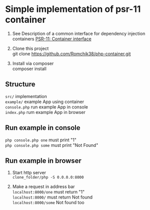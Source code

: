 # Simple implementation of psr-11 container

1. See Description of a common interface for dependency injection containers
[PSR-11: Container interface](https://www.php-fig.org/psr/psr-11/)

2. Clone this project  
git clone https://github.com/Romchik38/php-container.git

3. Install via composer  
composer install

## Structure

`src/`  implementation  
`example/`  example App using container  
`console.php`  run example App in console  
`index.php`  rum example App in browser  

## Run example in console

`php console.php one` must print "1"  
`php console.php some` must print "Not Found"  

## Run example in browser

1. Start http server  
`clone_folder/php -S 0.0.0.0:8000`

2. Make a request in address bar  
`localhost:8000/one` must return "1"  
`localhost:8000/` must return Not found  
`localhost:8000/some` Not found too  

